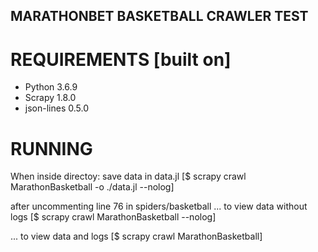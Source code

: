 ## MARATHONBET BASKETBALL CRAWLER TEST

# REQUIREMENTS [built on]
* Python 3.6.9
* Scrapy 1.8.0
* json-lines 0.5.0

# RUNNING
When inside directoy:
save data in data.jl
[$ scrapy crawl MarathonBasketball -o ./data.jl --nolog]

after uncommenting line 76 in spiders/basketball ... to view data without logs
[$ scrapy crawl MarathonBasketball --nolog]

... to view data and logs
[$ scrapy crawl MarathonBasketball]

